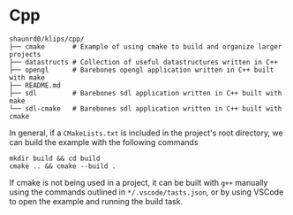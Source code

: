 # Cpp

```
shaunrd0/klips/cpp/
├── cmake       # Example of using cmake to build and organize larger projects
├── datastructs # Collection of useful datastructures written in C++
├── opengl      # Barebones opengl application written in C++ built with make
├── README.md
├── sdl         # Barebones sdl application written in C++ built with make
└── sdl-cmake   # Barebones sdl application written in C++ built with cmake
```


In general, if a `CMakeLists.txt` is included in the project's root directory, 
we can build the example with the following commands

```
mkdir build && cd build
cmake .. && cmake --build .
```


If cmake is not being used in a project, it can be built with `g++` manually using
the commands outlined in `*/.vscode/tasts.json`, or by using VSCode to open the example
and running the build task.
